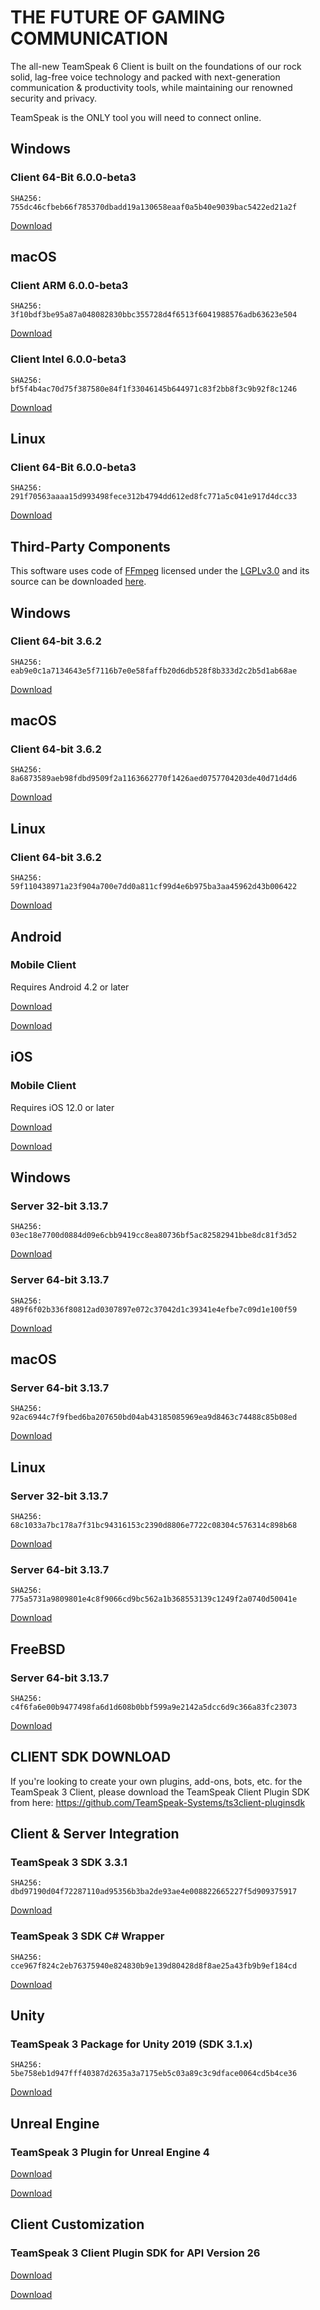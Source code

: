 THE FUTURE OF GAMING COMMUNICATION
==========

The all-new TeamSpeak 6 Client is built on the foundations of our rock solid, lag-free voice technology and packed with next-generation communication & productivity tools, while maintaining our renowned security and privacy.

TeamSpeak is the ONLY tool you will need to connect online.

 Windows
----------

###  Client 64-Bit  6.0.0-beta3  ###

```
SHA256: 755dc46cfbeb66f785370dbadd19a130658eaaf0a5b40e9039bac5422ed21a2f
```

[Download](https://files.teamspeak-services.com/pre_releases/client/6.0.0-beta3/teamspeak-client.msi)

 macOS
----------

###  Client ARM  6.0.0-beta3  ###

```
SHA256: 3f10bdf3be95a87a048082830bbc355728d4f6513f6041988576adb63623e504
```

[Download](https://files.teamspeak-services.com/pre_releases/client/6.0.0-beta3/teamspeak-client-arm.dmg)

###  Client Intel  6.0.0-beta3  ###

```
SHA256: bf5f4b4ac70d75f387580e84f1f33046145b644971c83f2bb8f3c9b92f8c1246
```

[Download](https://files.teamspeak-services.com/pre_releases/client/6.0.0-beta3/teamspeak-client-intel.dmg)

 Linux
----------

###  Client 64-Bit  6.0.0-beta3  ###

```
SHA256: 291f70563aaaa15d993498fece312b4794dd612ed8fc771a5c041e917d4dcc33
```

[Download](https://files.teamspeak-services.com/pre_releases/client/6.0.0-beta3/teamspeak-client.tar.gz)

Third-Party Components
----------

 This software uses code of [FFmpeg](http://ffmpeg.org) licensed under the [LGPLv3.0](https://www.gnu.org/licenses/lgpl-3.0.en.html) and its source can be downloaded [here](https://github.com/teamspeak/conan-ffmpeg).

 Windows
----------

###  Client 64-bit  3.6.2  ###

```
SHA256: eab9e0c1a7134643e5f7116b7e0e58faffb20d6db528f8b333d2c2b5d1ab68ae
```

[Download](https://files.teamspeak-services.com/releases/client/3.6.2/TeamSpeak3-Client-win64-3.6.2.exe)

 macOS
----------

###  Client 64-bit  3.6.2  ###

```
SHA256: 8a6873589aeb98fdbd9509f2a1163662770f1426aed0757704203de40d71d4d6
```

[Download](https://files.teamspeak-services.com/releases/client/3.6.2/TeamSpeak3-Client-macosx-3.6.2.dmg)

 Linux
----------

###  Client 64-bit  3.6.2  ###

```
SHA256: 59f110438971a23f904a700e7dd0a811cf99d4e6b975ba3aa45962d43b006422
```

[Download](https://files.teamspeak-services.com/releases/client/3.6.2/TeamSpeak3-Client-linux_amd64-3.6.2.run)

 Android
----------

###  Mobile Client  ###

Requires Android 4.2 or later

[Download](https://play.google.com/store/apps/details?id=com.teamspeak.ts3client)

[Download](https://play.google.com/store/apps/details?id=com.teamspeak.ts3client)

 iOS
----------

###  Mobile Client  ###

Requires iOS 12.0 or later

[Download](https://itunes.apple.com/app/teamspeak-3/id577628510)

[Download](https://itunes.apple.com/app/teamspeak-3/id577628510)

 Windows
----------

###  Server 32-bit  3.13.7  ###

```
SHA256: 03ec18e7700d0884d09e6cbb9419cc8ea80736bf5ac82582941bbe8dc81f3d52
```

[Download](https://files.teamspeak-services.com/releases/server/3.13.7/teamspeak3-server_win32-3.13.7.zip)

###  Server 64-bit  3.13.7  ###

```
SHA256: 489f6f02b336f80812ad0307897e072c37042d1c39341e4efbe7c09d1e100f59
```

[Download](https://files.teamspeak-services.com/releases/server/3.13.7/teamspeak3-server_win64-3.13.7.zip)

 macOS
----------

###  Server 64-bit  3.13.7  ###

```
SHA256: 92ac6944c7f9fbed6ba207650bd04ab43185085969ea9d8463c74488c85b08ed
```

[Download](https://files.teamspeak-services.com/releases/server/3.13.7/teamspeak3-server_mac-3.13.7.zip)

 Linux
----------

###  Server 32-bit  3.13.7  ###

```
SHA256: 68c1033a7bc178a7f31bc94316153c2390d8806e7722c08304c576314c898b68
```

[Download](https://files.teamspeak-services.com/releases/server/3.13.7/teamspeak3-server_linux_x86-3.13.7.tar.bz2)

###  Server 64-bit  3.13.7  ###

```
SHA256: 775a5731a9809801e4c8f9066cd9bc562a1b368553139c1249f2a0740d50041e
```

[Download](https://files.teamspeak-services.com/releases/server/3.13.7/teamspeak3-server_linux_amd64-3.13.7.tar.bz2)

 FreeBSD
----------

###  Server 64-bit  3.13.7  ###

```
SHA256: c4f6fa6e00b9477498fa6d1d608b0bbf599a9e2142a5dcc6d9c366a83fc23073
```

[Download](https://files.teamspeak-services.com/releases/server/3.13.7/teamspeak3-server_freebsd_amd64-3.13.7.tar.bz2)

CLIENT SDK DOWNLOAD
----------

 If you're looking to create your own plugins, add-ons, bots, etc. for the TeamSpeak 3 Client, please download the TeamSpeak Client Plugin SDK from here:
<https://github.com/TeamSpeak-Systems/ts3client-pluginsdk>

 Client & Server Integration
----------

###  TeamSpeak 3 SDK  3.3.1  ###

```
SHA256: dbd97190d04f72287110ad95356b3ba2de93ae4e008822665227f5d909375917
```

[Download](https://files.teamspeak-services.com/releases/sdk/3.3.1/ts_sdk_3.3.1.zip)

###  TeamSpeak 3 SDK  C# Wrapper  ###

```
SHA256: cce967f824c2eb76375940e824830b9e139d80428d8f8ae25a43fb9b9ef184cd
```

[Download](https://files.teamspeak-services.com/releases/sdk/csharp_sdk/ts3_sdk_dotNet_0.2.zip)

 Unity
----------

###  TeamSpeak 3 Package  for Unity 2019 (SDK 3.1.x)  ###

```
SHA256: 5be758eb1d947fff40387d2635a3a7175eb5c03a89c3c9dface0064cd5b4ce36
```

[Download](https://files.teamspeak-services.com/releases/sdk/3.1.0/teamspeak_sdk_3.1.0_2020_10_29_Unity_2019.4.12f1.unitypackage)

 Unreal Engine
----------

###  TeamSpeak 3 Plugin  for Unreal Engine 4  ###

[Download](https://github.com/TeamSpeak-Systems/ts3_sdk_unreal_engine4)

[Download](https://github.com/TeamSpeak-Systems/ts3_sdk_unreal_engine4)

 Client Customization
----------

###  TeamSpeak 3 Client Plugin SDK  for API Version 26  ###

[Download](https://github.com/teamspeak/ts3client-pluginsdk)

[Download](https://github.com/teamspeak/ts3client-pluginsdk)
